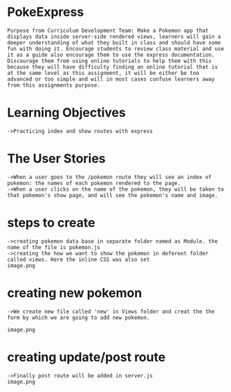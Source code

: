 # PokeExpress
    Purpose from Curriculum Development Team: Make a Pokemon app that displays data inside server-side rendered views, learners will gain a deeper understanding of what they built in class and should have some fun with doing it. Encourage students to review class material and use it as a guide also encourage them to use the express documentation. Discourage them from using online tutorials to help them with this because they will have difficulty finding an online tutorial that is at the same level as this assignment, it will be either be too advanced or too simple and will in most cases confuse learners away from this assignments purpose. 
# Learning Objectives
    ->Practicing index and show routes with express
# The User Stories
    ->When a user goes to the /pokemon route they will see an index of pokemon: the names of each pokemon rendered to the page.
    ->When a user clicks on the name of the pokemon, they will be taken to that pokemon's show page, and will see the pokemon's name and image.
# steps to create
    ->creating pokemon data base in separate folder named as Module. the name of the file is pokemon.js
    ->creating the how we want to show the pokemon in deferent folder called views. Here the inline CSS was also set
    image.png
# creating new pokemon
    ->We create new file called 'new' in Views folder and creat the the form by which we are going to add new pokemon. 
    
    image.png
# creating update/post route
    ->Finally post route will be added in server.js
    image.png